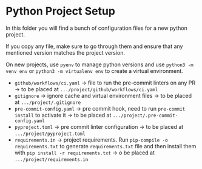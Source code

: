 # Python Project Setup
In this folder you will find a bunch of configuration files for a new python project.

If you copy any file, make sure to go through them and ensure that any mentioned version matches the project version.

On new projects, use `pyenv` to manage python versions and use `python3 -m venv env` or `python3 -m virtualenv env` to create a virtual environment.

 - `github/workflows/ci.yaml` -> file to run the pre-commit linters on any PR -> to be placed at `.../project/github/workflows/ci.yaml`
 - `gitignore` -> ignore cache and virtual environment files -> to be placed at `.../project/.gitignore`
 - `pre-commit-config.yaml` -> pre commit hook, need to run `pre-commit install` to activate it -> to be placed at `.../project/.pre-commit-config.yaml`
 - `pyproject.toml` -> pre commit linter configuration -> to be placed at `.../project/pyproject.toml`
 - `requirements.in` -> project requirements. Run `pip-compile -o requirements.txt` to generate `requirements.txt` file and then install them with `pip install -r requirements.txt` -> o be placed at `.../project/requirements.in`
